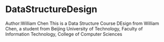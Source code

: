 # DataStructureDesign
Author:William Chen
This is a Data Structure Course DEsign from William Chen, a student from Beijing University of Technology, Faculty of Information Technology, College of Computer Sciences

